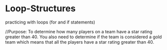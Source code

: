 # Loop-Structures
practicing with loops (for and if statements)

//Purpose: To determine how many players on a team have a star rating greater than 40. You also need to determine if the team is considered a gold team which means that all the players have a star rating greater than 40.
